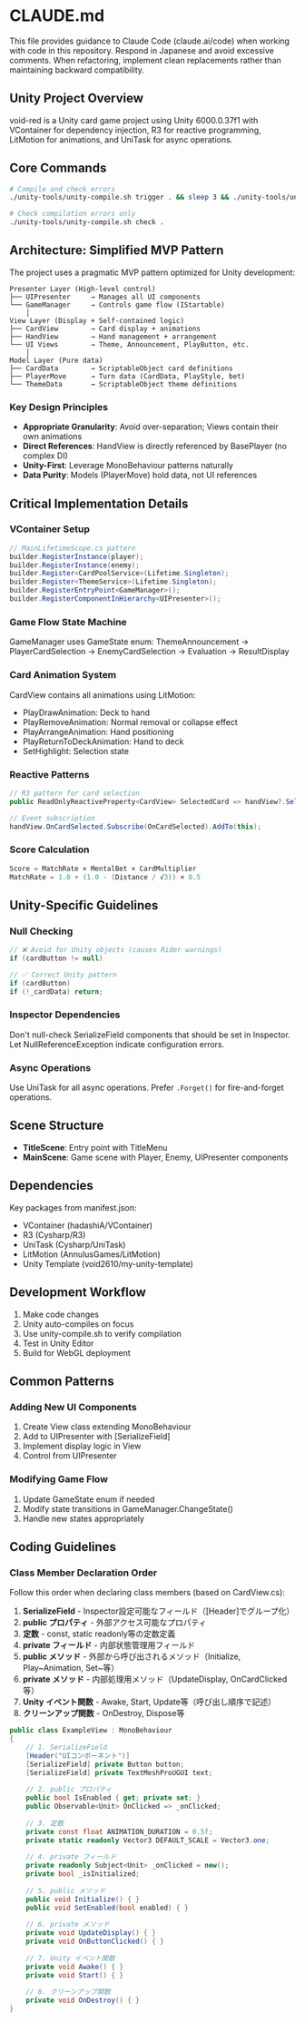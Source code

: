 # CLAUDE.md

This file provides guidance to Claude Code (claude.ai/code) when working with code in this repository. Respond in Japanese and avoid excessive comments. When refactoring, implement clean replacements rather than maintaining backward compatibility.

## Unity Project Overview

void-red is a Unity card game project using Unity 6000.0.37f1 with VContainer for dependency injection, R3 for reactive programming, LitMotion for animations, and UniTask for async operations.

## Core Commands

```bash
# Compile and check errors
./unity-tools/unity-compile.sh trigger . && sleep 3 && ./unity-tools/unity-compile.sh check .

# Check compilation errors only
./unity-tools/unity-compile.sh check .
```

## Architecture: Simplified MVP Pattern

The project uses a pragmatic MVP pattern optimized for Unity development:

```
Presenter Layer (High-level control)
├── UIPresenter     → Manages all UI components
└── GameManager     → Controls game flow (IStartable)
    │
View Layer (Display + Self-contained logic)  
├── CardView        → Card display + animations
├── HandView        → Hand management + arrangement
└── UI Views        → Theme, Announcement, PlayButton, etc.
    │
Model Layer (Pure data)
├── CardData        → ScriptableObject card definitions
├── PlayerMove      → Turn data (CardData, PlayStyle, bet)
└── ThemeData       → ScriptableObject theme definitions
```

### Key Design Principles
- **Appropriate Granularity**: Avoid over-separation; Views contain their own animations
- **Direct References**: HandView is directly referenced by BasePlayer (no complex DI)
- **Unity-First**: Leverage MonoBehaviour patterns naturally
- **Data Purity**: Models (PlayerMove) hold data, not UI references

## Critical Implementation Details

### VContainer Setup
```csharp
// MainLifetimeScope.cs pattern
builder.RegisterInstance(player);
builder.RegisterInstance(enemy);
builder.Register<CardPoolService>(Lifetime.Singleton);
builder.Register<ThemeService>(Lifetime.Singleton);
builder.RegisterEntryPoint<GameManager>();
builder.RegisterComponentInHierarchy<UIPresenter>();
```

### Game Flow State Machine
GameManager uses GameState enum: ThemeAnnouncement → PlayerCardSelection → EnemyCardSelection → Evaluation → ResultDisplay

### Card Animation System
CardView contains all animations using LitMotion:
- PlayDrawAnimation: Deck to hand
- PlayRemoveAnimation: Normal removal or collapse effect
- PlayArrangeAnimation: Hand positioning
- PlayReturnToDeckAnimation: Hand to deck
- SetHighlight: Selection state

### Reactive Patterns
```csharp
// R3 pattern for card selection
public ReadOnlyReactiveProperty<CardView> SelectedCard => handView?.SelectedCard;

// Event subscription
handView.OnCardSelected.Subscribe(OnCardSelected).AddTo(this);
```

### Score Calculation
```csharp
Score = MatchRate × MentalBet × CardMultiplier
MatchRate = 1.0 + (1.0 - (Distance / √3)) × 0.5
```

## Unity-Specific Guidelines

### Null Checking
```csharp
// ❌ Avoid for Unity objects (causes Rider warnings)
if (cardButton != null)

// ✅ Correct Unity pattern
if (cardButton)
if (!_cardData) return;
```

### Inspector Dependencies
Don't null-check SerializeField components that should be set in Inspector. Let NullReferenceException indicate configuration errors.

### Async Operations
Use UniTask for all async operations. Prefer `.Forget()` for fire-and-forget operations.

## Scene Structure

- **TitleScene**: Entry point with TitleMenu
- **MainScene**: Game scene with Player, Enemy, UIPresenter components

## Dependencies

Key packages from manifest.json:
- VContainer (hadashiA/VContainer)
- R3 (Cysharp/R3)
- UniTask (Cysharp/UniTask)
- LitMotion (AnnulusGames/LitMotion)
- Unity Template (void2610/my-unity-template)

## Development Workflow

1. Make code changes
2. Unity auto-compiles on focus
3. Use unity-compile.sh to verify compilation
4. Test in Unity Editor
5. Build for WebGL deployment

## Common Patterns

### Adding New UI Components
1. Create View class extending MonoBehaviour
2. Add to UIPresenter with [SerializeField]
3. Implement display logic in View
4. Control from UIPresenter

### Modifying Game Flow
1. Update GameState enum if needed
2. Modify state transitions in GameManager.ChangeState()
3. Handle new states appropriately

## Coding Guidelines

### Class Member Declaration Order
Follow this order when declaring class members (based on CardView.cs):

1. **SerializeField** - Inspector設定可能なフィールド（[Header]でグループ化）
2. **public プロパティ** - 外部アクセス可能なプロパティ
3. **定数** - const, static readonly等の定数定義
4. **private フィールド** - 内部状態管理用フィールド
5. **public メソッド** - 外部から呼び出されるメソッド（Initialize, Play~Animation, Set~等）
6. **private メソッド** - 内部処理用メソッド（UpdateDisplay, OnCardClicked等）
7. **Unity イベント関数** - Awake, Start, Update等（呼び出し順序で記述）
8. **クリーンアップ関数** - OnDestroy, Dispose等

```csharp
public class ExampleView : MonoBehaviour
{
    // 1. SerializeField
    [Header("UIコンポーネント")]
    [SerializeField] private Button button;
    [SerializeField] private TextMeshProUGUI text;
    
    // 2. public プロパティ
    public bool IsEnabled { get; private set; }
    public Observable<Unit> OnClicked => _onClicked;
    
    // 3. 定数
    private const float ANIMATION_DURATION = 0.5f;
    private static readonly Vector3 DEFAULT_SCALE = Vector3.one;
    
    // 4. private フィールド
    private readonly Subject<Unit> _onClicked = new();
    private bool _isInitialized;
    
    // 5. public メソッド
    public void Initialize() { }
    public void SetEnabled(bool enabled) { }
    
    // 6. private メソッド
    private void UpdateDisplay() { }
    private void OnButtonClicked() { }
    
    // 7. Unity イベント関数
    private void Awake() { }
    private void Start() { }
    
    // 8. クリーンアップ関数
    private void OnDestroy() { }
}
```